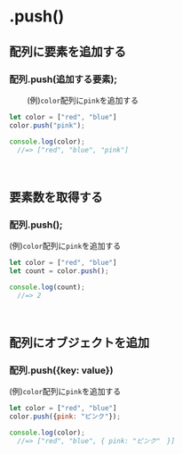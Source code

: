 # .push()
  
## 配列に要素を追加する
### 配列.push(追加する要素);
　　
(例)`color`配列に`pink`を追加する
```js
let color = ["red", "blue"]
color.push("pink");

console.log(color);
  //=> ["red", "blue", "pink"]
```

<br>

## 要素数を取得する
### 配列.push();
  
(例)`color`配列に`pink`を追加する
```js
let color = ["red", "blue"]
let count = color.push();

console.log(count);
  //=> 2
```

<br>

## 配列にオブジェクトを追加
### 配列.push({key: value})
  
(例)`color`配列に`pink`を追加する
```js
let color = ["red", "blue"]
color.push({pink: "ピンク"});

console.log(color);
  //=> ["red", "blue", { pink: "ピンク"　}]
```
